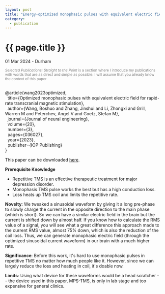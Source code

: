 ```yaml
---
layout: post
title: "Energy-optimized monophasic pulses with equivalent electric field"
category: 
  - publication
---
```


{{ page.title }}
================

<p class="meta">01 Mar 2024 - Durham</p>

<p style="color: gray; font-size: smaller;"><em>Selected Publications: Straight to the Point</em> is a section where I introduce my publications with words that are as direct and simple as possible. I will assume that you already know the context of this paper.</p>

<div style="white-space: pre-wrap;">
@article{wang2023optimized,
  title={Optimized monophasic pulses with equivalent electric field for rapid-rate transcranial magnetic stimulation},
  author={Wang, Boshuo and Zhang, Jinshui and Li, Zhongxi and Grill, Warren M and Peterchev, Angel V and Goetz, Stefan M},
  journal={Journal of neural engineering},
  volume={20},
  number={3},
  pages={036027},
  year={2023},
  publisher={IOP Publishing}
}
</div>

This paper can be downloaded <a href="https://pmc.ncbi.nlm.nih.gov/articles/PMC10464893/pdf/nihms-1906682.pdf">here</a>.

**Prerequisite Knowledge**
- Repetitive TMS is an effective therapeutic treatment for major depression disorder.
- Monophasis TMS pulse works the best but has a high conduction loss.
- Loss heats up TMS coil and limits the repetitive rate.

**Novelty**: We tweaked a sinusoidal waveform by giving it a long pre-phase to slowly charge the current in the opposite direction to the main phase (which is short). So we can have a similar electric field in the brain but the current is shifted down by almost half. If you know how to calculate the RMS value of a signal, you will see what a great difference this approach made to the current RMS value, almost 75% down, which is also the reduction of the coil loss. Thus, we can generate monophasic electric field (through the optimized sinusoidal current waveform) in our brain with a much higher rate.

**Significance**: Before this work, it's hard to use monophasic pulses in repetitive TMS no matter how much people like it. However, since we can largely reduce the loss and heating in coil, it's doable now. 

**Limits**: Using what device for these waveforms would be a head scratcher -- the device used in this paper, MPS-TMS, is only in lab stage and too expensive for general clinics.
